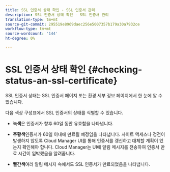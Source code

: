 ```yaml
---
title: SSL 인증서 상태 확인 - SSL 인증서 관리
description: SSL 인증서 상태 확인 - SSL 인증서 관리
translation-type: tm+mt
source-git-commit: 295519e8969daec256e5007357b179a30a7932ce
workflow-type: tm+mt
source-wordcount: '144'
ht-degree: 0%

---
```



# SSL 인증서 상태 확인 {#checking-status-an-ssl-certificate}

SSL 인증서 상태는 SSL 인증서 페이지 또는 환경 세부 정보 페이지에서 한 눈에 알 수 있습니다.

다음 색상 구성표에서 SSL 인증서의 상태를 식별할 수 있습니다.

* **녹색**&#x200B;은 인증서가 향후 60일 동안 유효함을 나타냅니다.

* **주황색**&#x200B;인증서가 60일 이내에 만료될 예정임을 나타냅니다. 사이트 액세스나 정전이 발생하지 않도록 Cloud Manager UI를 통해 인증서를 갱신하고 대체할 계획이 있는지 확인해야 합니다. Cloud Manager는 UI에 알림 메시지를 전송하여 인증서 만료 시간이 임박했음을 알려줍니다.

* **빨간색**&#x200B;여러 알림 메시지 속에서도 SSL 인증서가 만료되었음을 나타냅니다.